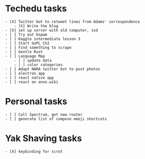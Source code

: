 # Techedu tasks

    - [X] Twitter bot to retweet lines from Adams' correspondence
        - [X] Write the blog
    - [X] set up server with old computer, ssd
    - [ ] Try out bspwm
    - [ ] Kaggle intermediate lesson 3
    - [ ] Start GoPL Ch2
    - [ ] Find something to scrape
    - [ ] Gentle Rust
    - [ ] Language Map
        - [ ] update data
        - [ ] color categories
    - [ ] Adapt NARA twitter bot to post photos
    - [ ] electron app
    - [ ] react native app
    - [ ] react on anno.wiki

# Personal tasks

    - [ ] Call Spectrum, get new router
    - [ ] generate list of compose emoji shortcuts

# Yak Shaving tasks

    - [X] keybinding for scrot
